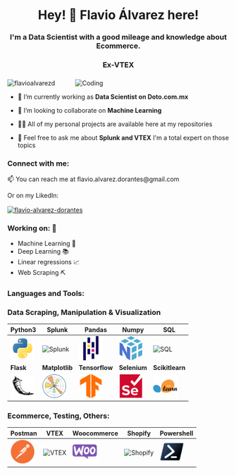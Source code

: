<h1 align="center">Hey! 🚀  Flavio Álvarez here!</h1>
<h3 align="center">I'm a Data Scientist with a good mileage and knowledge about Ecommerce.</h3>
<h3 align="center">Ex-VTEX</h3>
<h3 align="center"></h3>
<img align="right" alt="Coding" width="350" src="https://firebasestorage.googleapis.com/v0/b/flexi-coding.appspot.com/o/dempgi7-520f8d5f-63d4-4453-8822-dbc149ae27f8.gif?alt=media&token=91c0c7b2-93c3-4029-b011-1a8703c5730d">

<p align="left"> <img src="https://komarev.com/ghpvc/?username=flavioalvarezd&label=Profile%20views&color=0e75b6&style=flat" alt="flavioalvarezd" /> </p>

- 🔭 I’m currently working as **Data Scientist on Doto.com.mx**

- 👯 I’m looking to collaborate on **Machine Learning**

- 👨‍💻 All of my personal projects are available here at my repositories

- 💬 Feel free to ask me about **Splunk and VTEX** I'm a total expert on those topics


<h3 align="left">Connect with me:</h3>
📫 You can reach me at flavio.alvarez.dorantes@gmail.com </n>
<p>Or on my LikedIn:</p>
<p align="left">
<a href="https://linkedin.com/in/flavio-alvarez-dorantes" target="blank"><img align="center" src="https://raw.githubusercontent.com/rahuldkjain/github-profile-readme-generator/master/src/images/icons/Social/linked-in-alt.svg" alt="flavio-alvarez-dorantes" height="30" width="40" /></a>
</p>

### Working on: 🚀

- Machine Learning 🤖
- Deep Learning 📚
- Linear regressions 📈
- Web Scraping ⛏️


<h3 align="left">Languages and Tools:</h3>

### Data Scraping, Manipulation & Visualization
| Python3 | Splunk | Pandas | Numpy | SQL |
|----------|----------|----------|-----|-----|
|  <img src="https://github.com/devicons/devicon/blob/master/icons/python/python-original.svg" title="Python"  alt="Python" width="55" height="55"/>  |  <img src="https://www.finsmes.com/wp-content/uploads/2019/08/splunk.png" title="Splunk" alt="Splunk" width="55" height="55"/>  |  <img src="https://github.com/devicons/devicon/blob/master/icons/pandas/pandas-original.svg" title="Pandas" alt="Pandas" width="55" height="55"/>  |  <img src="https://github.com/devicons/devicon/blob/master/icons/numpy/numpy-original.svg" title="Numpy" alt="Numpy" width="55" height="55"/>  |  <img src="https://cdn-icons-png.flaticon.com/512/5816/5816015.png" title="SQL" alt="SQL" width="55" height="55"/>  
| **Flask** | **Matplotlib** | **Tensorflow** | **Selenium** | **Scikitlearn** |
|  <img src="https://github.com/devicons/devicon/blob/master/icons/flask/flask-original.svg" title="Flask"  alt="Flask" width="55" height="55"/> |  <img src="https://github.com/devicons/devicon/blob/master/icons/matplotlib/matplotlib-original.svg" title="Matplotlib" alt="Matplotlib" width="55" height="55"/>|  <img src="https://github.com/devicons/devicon/blob/master/icons/tensorflow/tensorflow-original.svg" title="Tensorflow" alt="Tensorflow" width="55" height="55"/>  |  <img src="https://github.com/devicons/devicon/blob/master/icons/selenium/selenium-original.svg" title="Selenium"  alt="Selenium" width="55" height="55"/>|  <img src="https://github.com/devicons/devicon/blob/master/icons/scikitlearn/scikitlearn-original.svg" title="Scikitlearn" alt="Scikitlearn" width="55" height="55"/>  

### Ecommerce, Testing, Others:
| **Postman** | **VTEX** | **Woocommerce** | **Shopify** | **Powershell** |
|----------|----------|----------|-----|-----|
|  <img src="https://github.com/devicons/devicon/blob/master/icons/postman/postman-plain.svg" title="Postman"  alt="Postman" width="55" height="55"/>  |  <img src="https://encrypted-tbn0.gstatic.com/images?q=tbn:ANd9GcQcKXnRWivb7HnpCTmIS_cf_840Buf2LXoiTg&s" title="VTEX" alt="VTEX" width="55" height="55"/>  |  <img src="https://github.com/devicons/devicon/blob/master/icons/woocommerce/woocommerce-original.svg" title="Woocommerce" alt="Woocommerce" width="55" height="55"/>  |  <img src="https://a.storyblok.com/f/216574/250x250/9813d8be5a/shopify-icon.webp" title="Shopify" alt="Shopify" width="55" height="55"/>  |  <img src="https://github.com/devicons/devicon/blob/master/icons/powershell/powershell-original.svg" title="Powershell"  alt="C" width="55" height="55"/>
